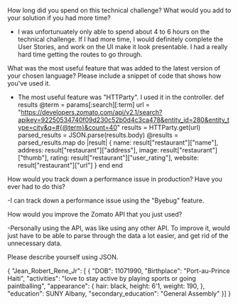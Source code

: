 How long did you spend on this technical challenge? What would you add to your solution if you had more time?

- I was unfortunuately only able to spend about 4 to 6 hours on the technical challenge. If I had more time, I would definitely complete the User Stories, and work on the UI make it look presentable. I had a really hard time getting the routes to go through.

What was the most useful feature that was added to the latest version of your chosen language? Please include a snippet of code that shows how you've used it.

- The most useful feature was "HTTParty". I used it in the controller.
def results
	@term = params[:search][:term]
	url = "https://developers.zomato.com/api/v2.1/search?apikey=92250534740f09d230c52b0d4c3ca478&entity_id=280&entity_type=city&q=#{@term}&count=40"
	results = HTTParty.get(url)
	parsed_results = JSON.parse(results.body)
	@results = parsed_results.map do |result|
		{
			name: result["restaurant"]["name"],
			address: result["restaurant"]["address"],
			image: result["restaurant"]["thumb"],
			rating: result["restaurant"]["user_rating"],
			website: result["restaurant"]["url"]
		}
end
end



How would you track down a performance issue in production? Have you ever had to do this?

-I can track down a performance issue using the "Byebug" feature.


How would you improve the Zomato API that you just used?

-Personally using the API, was like using any other API. To improve it, would just have to be able to parse through the data a lot easier, and get rid of the unnecessary data.

Please describe yourself using JSON.

{
	"Jean_Robert_Rene_Jr": [
	{
		"DOB": 11071990,
		"Birthplace": "Port-au-Prince Haiti",
		"activities": "love to stay active by playing sports or going paintballing",
		"appearance": {
		hair: black,
		height: 6'1,
		weight: 190,
	},
		"education": SUNY Albany,
		"secondary_education": "General Assembly"
		}]
}